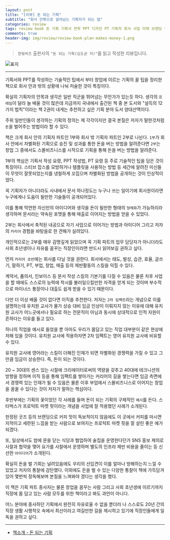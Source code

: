 ```yaml
---  
layout: post  
title: "[리뷰] 돈 되는 기획"  
subtitle: "회사 안팎으로 살아남는 기획자가 되는 법"  
categories: review  
tags: review book 돈 기획 기획서 전략 PPT 디자인 PT 기획자 회사 사업 미래 브랜딩 인맥 아이스브레이킹       
comments: true  
header-img: img/review/review-book-plan-makes-money-1.png
---  
```

  
> `한빛비즈` 출판사의 `"돈 되는 기획(김도균 저)"`를 읽고 작성한 리뷰입니다.  

![표지](https://theorydb.github.io/assets/img/review/review-book-plan-makes-money-1.png)  

---

기획서와 PPT를 작성하는 기술적인 팁에서 부터 창업에 이르는 기획의 꿀 팁을 정리한 책으로 회사 안과 밖의 상황에 나눠 저술한 것이 특징이다. 

확실히 기획자의 안목과 생각은 일반 직군을 뛰어넘는 무언가가 있는듯 하다. 생각의 `프레임`이 달라 늘 배울 것이 많은데 지금까지 국내에서 출간된 책 중 본 도서와 "설득의 12가지 법칙"이라는 책 2권이 내게는 추천하고 싶은 기획 분야 도서 양대산맥이다. 

주위 일반인들이 생각하는 기획의 정의는 제 각각이지만 결국 본질은 저자가 말한것처럼 `돈`을 벌어주는 방법이라 할 수 있다. 

책은 크게 회사 안의 기획자 파트인 1부와 회사 밖 기획자 파트인 2부로 나뉜다. `1부`가 회사 안에서 차별화된 기획으로 승진 및 성과를 통한 돈을 버는 방법을 알려준다면 `2부`는 창업 그 중에서도 스몰비즈니스를 시작으로 기획을 통해 돈을 버는 방법을 알려준다. 

1부의 핵심은 기획서 작성 요령, PPT 작성법, PT 요령 등 주로 기술적인 팁을 담은 것이 특징이다. 스티브 잡스를 모방하거나 템플릿을 사용하는 방법 등 세간에 알려진 미신들이 무엇이 잘못되었는지를 냉철하게 꼬집으며 차별화된 방법을 공개하는 것이 인상적이었다.

꼭 기획자가 아니더라도 사내에서 문서 하나정도는 누구나 쓰는 일이기에 회사원이라면 누구에게나 도움이 될만한 기술들이 공개되어있다. 

이를 통해 막연한 자신만의 아이디어와 생각을 돈이 될만한 형태의 `형체화`가 가능하리라 생각하며 문서라는 약속된 포맷을 통해 매출로 이어지는 방법을 얻을 수 있었다. 

2부는 회사에서 축적된 내공으로 자기 사업으로 이어가는 방법과 아이디어 그리고 저자의 `커리어` 경험을 바탕을로 한 견해가 실려있다. 

개인적으로는 2부를 매우 감명깊게 읽었으며 꼭 기획 파트의 업무 담당자가 아니더라도 사회 초년생이나 자유를 꿈꾸는 직장인이라면 반드시 읽어보길 권하고 싶다.

먼저 `커리어 초반`에는 회사를 다닐 것을 권한다. 회사에서는 태도, 발성, 습관, 효율, 글쓰기, 말하기, PT, 부업, 창업, 매출 등의 제반활동의 스킬을 익힐 수 있다.

계약서, 품의서, 인보이스 등 문서 작성 스킬의 기본기를 다질 수 있음은 물론 차후 사업을 할 때에도 스스로의 능력에 착시를 불러일으킬만한 자격을 얻게 되는 것이며 부수적으로 마이너스 통장이나 대출도 쉽게 받을 수 있기 때문이다.

다만 더 이상 배울 것이 없다면 이직을 추천한다. 저자는 `2차 임팩트`라는 개념으로 이를 설명하는데 유치원 교사가 물가 상승 대비 임금 인상이 이뤄지지 않는 이유에 대해 유치원 교사가 어느곳에서나 필요로 하는 전문직이 아님과 동시에 상대적으로 인적 자원이 흔하다는 이유를 들고 있다.

하나의 직업을 예시로 들었을 뿐 아마도 우리가 몸담고 있는 직업 대부분이 같은 현상에 처해 있을 것이다. 유치원 교사에 적용하자면 2차 임팩트는 영어 유치원 교사에 비유할 수 있다. 

유치원 교사에 영어라는 스킬이 더해진 인재가 되면 차별화된 경쟁력을 가질 수 있고 그만큼 임금이 상승한다. 즉, 돈이 되는 것이다. 

20 ~ 30대의 센스 있는 시절에 크리에이터로써의 역량을 갖추고 40대에 테크니션의 방향을 정하며 이직 등을 통해 임팩트를 쌓아가는 커리어의 길을 쌓는다면 임금 측면에서 경쟁력 있는 인재가 될 수 있음은 물론 이후 부업에서 스몰비즈니스로 이어지는 창업을 꿈꿀 수 있다는 것이 저자가 말하는 핵심이다. 

후반부에는 기획의 꽃이었던 각 사례를 들며 돈이 되는 기획의 구체적인 `예시`를 든다. 스타벅스가 프로턱트 마켓 핏이라는 개념을 사업에 잘 적용했던 사례가 소개된다. 

한정된 굿즈 등의 브랜딩으로 커피 맛이 독보적이지 않음에도 이 곳에서 커피를 마시면 지적이고 세련된 느낌을 받는 사람으로 보여지는 프로턱트 마켓 핏을 잘 살린 좋은 예가 되겠다. 

또, 일상에서도 밤에 문을 닫는 식당과 협업하여 술집을 운영한다던가 SNS 홍보 제의로 사찰과 협약을 맺어 요가를 사찰에서 운영하며 별도의 인프라 제반 비용을 줄이는 등 신선한 `아이디어`가 소개된다. 

확실히 돈을 벌 기회는 널려있음에도 우리의 선입견이 이를 얼마나 방해하는지 느낄 수 있었고 저자의 통찰에 감탄했다. 이외에도 돈을 벌 수 있는 다양한 통찰이 책에 가득담겨 있어 몇번씩 정독해보며 본질을 느껴봐야 겠다는 생각을 했다. 

이 책은 기획 파트 종사자는 물론 창업을 꿈꾸는 사람 그리고 사회 초년생에 이르기까지 직장에 몸 담고 있는 사람 모두를 위한 책이라고 봐도 과언이 아니다. 

어느 분야에 종사하던 기획에서 완전히 자유로울 수 없을 뿐더러 나 스스로도 20년 간의 직장 생활 시행착오 속에서 최선이라고 여길만한 길을 제시하고 있기에 직장인들에게 일독을 권하고 싶다.

---

* [책소개 - 돈 되는 기획](http://www.yes24.com/Product/Goods/105268866)



